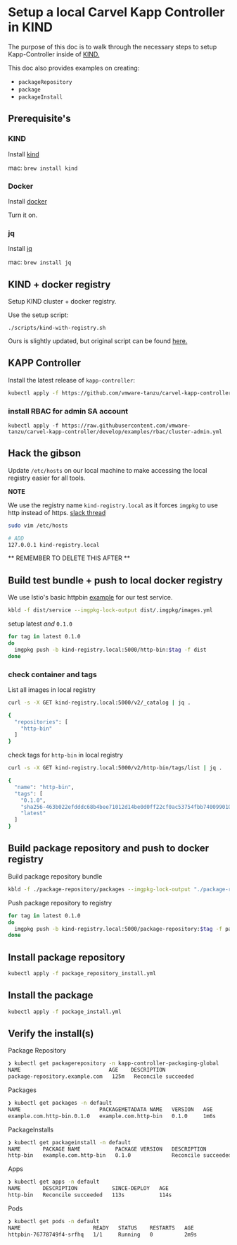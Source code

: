 # Setup a local Carvel Kapp Controller in KIND

The purpose of this doc is to walk through the necessary steps to setup Kapp-Controller inside of [KIND.](https://kind.sigs.k8s.io/docs/user/quick-start/)

This doc also provides examples on creating:

- `packageRepository`
- `package`
- `packageInstall`

## Prerequisite's

### KIND

Install [kind](https://kind.sigs.k8s.io/docs/user/quick-start/#installation)

mac: `brew install kind`

### Docker

Install [docker](https://docs.docker.com/get-docker/)

Turn it on.

### jq

Install [jq](https://stedolan.github.io/jq/download/)

mac: `brew install jq`


## KIND + docker registry

Setup KIND cluster + docker registry.

Use the setup script:

`./scripts/kind-with-registry.sh`

Ours is slightly updated, but original script can be found [here.](https://raw.githubusercontent.com/kubernetes-sigs/kind/main/site/static/examples/kind-with-registry.sh)

## KAPP Controller

Install the latest release of `kapp-controller`:

```sh
kubectl apply -f https://github.com/vmware-tanzu/carvel-kapp-controller/releases/latest/download/release.yml
```

### install RBAC for admin SA account

```
kubectl apply -f https://raw.githubusercontent.com/vmware-tanzu/carvel-kapp-controller/develop/examples/rbac/cluster-admin.yml
```

## Hack the gibson

Update `/etc/hosts` on our local machine to make accessing the local registry easier for all tools.

**NOTE**

We use the registry name `kind-registry.local` as it forces `imgpkg` to use http instead of https. [slack thread](https://kubernetes.slack.com/archives/CH8KCCKA5/p1654541811762389)


```sh
sudo vim /etc/hosts

# ADD
127.0.0.1 kind-registry.local
```

** REMEMBER TO DELETE THIS AFTER **

## Build test bundle + push to local docker registry

We use Istio's basic httpbin [example](https://raw.githubusercontent.com/istio/istio/master/samples/httpbin/httpbin.yaml) for our test service.

```sh
kbld -f dist/service --imgpkg-lock-output dist/.imgpkg/images.yml
```

setup latest *and* `0.1.0`

```sh
for tag in latest 0.1.0 
do
  imgpkg push -b kind-registry.local:5000/http-bin:$tag -f dist
done

```

### check container and tags

List all images in local registry

```sh
curl -s -X GET kind-registry.local:5000/v2/_catalog | jq .

{
  "repositories": [
    "http-bin"
  ]
}
```

check tags for `http-bin` in local registry

```sh
curl -s -X GET kind-registry.local:5000/v2/http-bin/tags/list | jq .

{
  "name": "http-bin",
  "tags": [
    "0.1.0",
    "sha256-463b022efdddc68b4bee71012d14be0d0ff22cf0ac53754fbb7400990106b3a1.imgpkg",
    "latest"
  ]
}
```

## Build package repository and push to docker registry

Build package repository bundle

```sh
kbld -f ./package-repository/packages --imgpkg-lock-output "./package-repository/.imgpkg/images.yml"
```

Push package repository to registry

```sh
for tag in latest 0.1.0
do
  imgpkg push -b kind-registry.local:5000/package-repository:$tag -f package-repository
done
```

## Install package repository

```sh
kubectl apply -f package_repository_install.yml
```

## Install the package

```sh
kubectl apply -f package_install.yml
```

## Verify the install(s)

Package Repository

```sh
❯ kubectl get packagerepository -n kapp-controller-packaging-global
NAME                            AGE    DESCRIPTION
package-repository.example.com   125m   Reconcile succeeded
```

Packages

```sh
❯ kubectl get packages -n default
NAME                         PACKAGEMETADATA NAME   VERSION   AGE
example.com.http-bin.0.1.0   example.com.http-bin   0.1.0     1m6s
```

PackageInstalls

```sh
❯ kubectl get packageinstall -n default
NAME       PACKAGE NAME           PACKAGE VERSION   DESCRIPTION           AGE
http-bin   example.com.http-bin   0.1.0             Reconcile succeeded   83s
```

Apps

```sh
❯ kubectl get apps -n default
NAME       DESCRIPTION           SINCE-DEPLOY   AGE
http-bin   Reconcile succeeded   113s           114s
```

Pods

```sh
❯ kubectl get pods -n default
NAME                       READY   STATUS    RESTARTS   AGE
httpbin-76778749f4-srfhq   1/1     Running   0          2m9s
```

